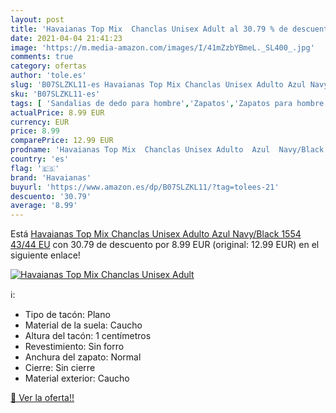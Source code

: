 ```yaml
---
layout: post
title: 'Havaianas Top Mix  Chanclas Unisex Adult al 30.79 % de descuento'
date: 2021-04-04 21:41:23
image: 'https://m.media-amazon.com/images/I/41mZzbYBmeL._SL400_.jpg'
comments: true
category: ofertas
author: 'tole.es'
slug: 'B07SLZKL11-es Havaianas Top Mix Chanclas Unisex Adulto Azul Navy/Black...'
sku: 'B07SLZKL11-es'
tags: [ 'Sandalias de dedo para hombre','Zapatos','Zapatos para hombre','Zapatos y complementos','chanclas','havaianas', ]
actualPrice: 8.99 EUR
currency: EUR
price: 8.99
comparePrice: 12.99 EUR
prodname: 'Havaianas Top Mix  Chanclas Unisex Adulto  Azul  Navy/Black 1554   43/44 EU'
country: 'es'
flag: '🇪🇸'
brand: 'Havaianas'
buyurl: 'https://www.amazon.es/dp/B07SLZKL11/?tag=tolees-21'
descuento: '30.79'
average: '8.99'
---
```


Está [Havaianas Top Mix  Chanclas Unisex Adulto  Azul  Navy/Black 1554   43/44 EU](https://www.amazon.es/dp/B07SLZKL11/?tag=tolees-21) con 30.79 de descuento por 8.99 EUR (original: 12.99 EUR) en el siguiente enlace!

[![Havaianas Top Mix  Chanclas Unisex Adult](https://m.media-amazon.com/images/I/41mZzbYBmeL._SL400_.jpg)](https://www.amazon.es/dp/B07SLZKL11/?tag=tolees-21)

ℹ️:

- Tipo de tacón: Plano
- Material de la suela: Caucho
- Altura del tacón: 1 centímetros
- Revestimiento: Sin forro
- Anchura del zapato: Normal
- Cierre: Sin cierre
- Material exterior: Caucho

[🛒 Ver la oferta!!](https://www.amazon.es/dp/B07SLZKL11/?tag=tolees-21)
